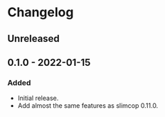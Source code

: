 # Changelog

## Unreleased

## 0.1.0 - 2022-01-15

### Added

- Initial release.
- Add almost the same features as slimcop 0.11.0.
